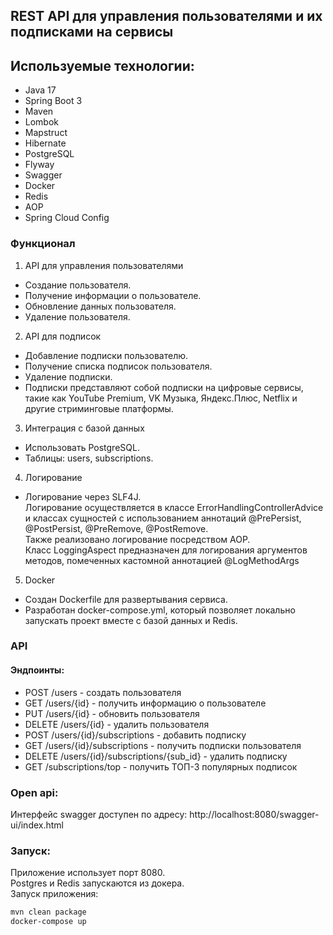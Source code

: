 ## REST API для управления пользователями и их подписками на сервисы

## Используемые технологии:
* Java 17
* Spring Boot 3
* Maven
* Lombok
* Mapstruct
* Hibernate
* PostgreSQL
* Flyway
* Swagger
* Docker
* Redis
* AOP
* Spring Cloud Config

### Функционал
1. API для управления пользователями
- Создание пользователя.
- Получение информации о пользователе.
- Обновление данных пользователя.
- Удаление пользователя.
2. API для подписок
- Добавление подписки пользователю.
- Получение списка подписок пользователя.
- Удаление подписки.
- Подписки представляют собой подписки на цифровые сервисы, такие как
  YouTube Premium, VK Музыка, Яндекс.Плюс, Netflix и другие стриминговые
  платформы.
3. Интеграция с базой данных
- Использовать PostgreSQL.
- Таблицы: users, subscriptions.
4. Логирование
- Логирование через SLF4J.\
Логирование осуществляется в классе ErrorHandlingControllerAdvice и классах сущностей с использованием аннотаций @PrePersist, @PostPersist, @PreRemove, @PostRemove.\
Также реализовано логирование посредством AOP.\
Класс LoggingAspect предназначен для логирования аргументов методов, помеченных кастомной аннотацией @LogMethodArgs
5. Docker
- Создан Dockerfile для развертывания сервиса.
- Разработан docker-compose.yml, который позволяет локально запускать проект
  вместе с базой данных и Redis.

### API
#### Эндпоинты:
- POST /users - создать пользователя
- GET /users/{id} - получить информацию о пользователе
- PUT /users/{id} - обновить пользователя
- DELETE /users/{id} - удалить пользователя
- POST /users/{id}/subscriptions - добавить подписку
- GET /users/{id}/subscriptions - получить подписки пользователя
- DELETE /users/{id}/subscriptions/{sub_id} - удалить подписку
- GET /subscriptions/top - получить ТОП-3 популярных подписок

### Open api:
Интерфейс swagger доступен по адресу: http://localhost:8080/swagger-ui/index.html

### Запуск:
Приложение использует порт 8080.\
Postgres и Redis запускаются из докера.\
Запуск приложения:

```Bash
mvn clean package
docker-compose up
```